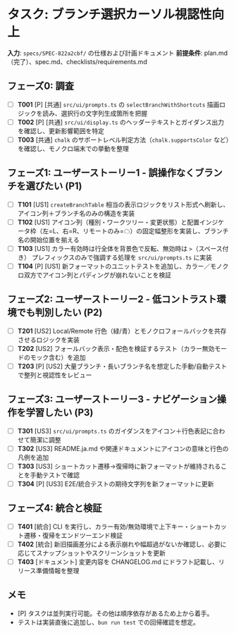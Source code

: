 # タスク: ブランチ選択カーソル視認性向上

**入力**: `specs/SPEC-822a2cbf/` の仕様および計画ドキュメント
**前提条件**: plan.md（完了）、spec.md、checklists/requirements.md

## フェーズ0: 調査

- [ ] **T001** [P] [共通] `src/ui/prompts.ts` の `selectBranchWithShortcuts` 描画ロジックを読み、選択行の文字列生成箇所を把握
- [ ] **T002** [P] [共通] `src/ui/display.ts` のヘッダーテキストとガイダンス出力を確認し、更新影響範囲を特定
- [ ] **T003** [共通] `chalk` のサポートレベル判定方法（`chalk.supportsColor` など）を確認し、モノクロ端末での挙動を整理

## フェーズ1: ユーザーストーリー1 - 誤操作なくブランチを選びたい (P1)

- [ ] **T101** [US1] `createBranchTable` 相当の表示ロジックをリスト形式へ刷新し、アイコン列＋ブランチ名のみの構造を実装
- [ ] **T102** [US1] アイコン列（種別・ワークツリー・変更状態）と配置インジケータ枠（左=L、右=R、リモートのみ=☁）の固定幅整形を実装し、ブランチ名の開始位置を揃える
- [ ] **T103** [US1] カラー有効時は行全体を背景色で反転、無効時は `>`（スペース付き） プレフィックスのみで強調する処理を `src/ui/prompts.ts` に実装
- [ ] **T104** [P] [US1] 新フォーマットのユニットテストを追加し、カラー／モノクロ双方でアイコン列とパディングが崩れないことを検証

## フェーズ2: ユーザーストーリー2 - 低コントラスト環境でも判別したい (P2)

- [ ] **T201** [US2] Local/Remote 行色（緑/青）とモノクロフォールバックを共存させるロジックを実装
- [ ] **T202** [US2] フォールバック表示・配色を検証するテスト（カラー無効モードのモック含む）を追加
- [ ] **T203** [P] [US2] 大量ブランチ・長いブランチ名を想定した手動/自動テストで整列と視認性をレビュー

## フェーズ3: ユーザーストーリー3 - ナビゲーション操作を学習したい (P3)

- [ ] **T301** [US3] `src/ui/prompts.ts` のガイダンスをアイコン＋行色表記に合わせて簡潔に調整
- [ ] **T302** [US3] README.ja.md や関連ドキュメントにアイコンの意味と行色の凡例を追加
- [ ] **T303** [US3] ショートカット遷移→復帰時に新フォーマットが維持されることを手動テストで確認
- [ ] **T304** [P] [US3] E2E/統合テストの期待文字列を新フォーマットに更新

## フェーズ4: 統合と検証

- [ ] **T401** [統合] CLI を実行し、カラー有効/無効環境で上下キー・ショートカット遷移・復帰をエンドツーエンド検証
- [ ] **T402** [統合] 新旧描画差分による表示崩れや幅超過がないか確認し、必要に応じてスナップショットやスクリーンショットを更新
- [ ] **T403** [ドキュメント] 変更内容を CHANGELOG.md にドラフト記載し、リリース準備情報を整理

## メモ

- [P] タスクは並列実行可能。その他は順序依存があるため上から着手。
- テストは実装直後に追加し、`bun run test` での回帰確認を想定。
